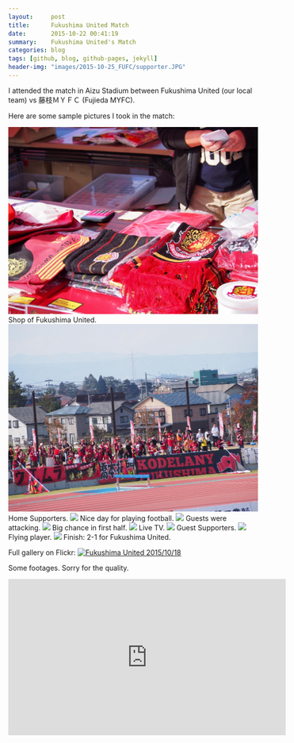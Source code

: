 ```yaml
---
layout:     post
title:      Fukushima United Match
date:       2015-10-22 00:41:19
summary:    Fukushima United's Match
categories: blog 
tags: [github, blog, github-pages, jekyll]
header-img: "images/2015-10-25_FUFC/supporter.JPG"
---
```


I attended the match in Aizu Stadium between Fukushima United (our local team) vs 藤枝ＭＹＦＣ (Fujieda MYFC).

Here are some sample pictures I took in the match:

<img src="/images/2015-10-25_FUFC/shop.jpg" class="fit image">
Shop of Fukushima United.

<!--more-->
<img src="/images/2015-10-25_FUFC/supporter.JPG" class="fit image">
Home Supporters.

<img src="/images/2015-10-25_FUFC/1.JPG" class="fit image">
Nice day for playing football.

<img src="/images/2015-10-25_FUFC/2.JPG" class="fit image">
Guests were attacking.

<img src="/images/2015-10-25_FUFC/3.JPG" class="fit image">
Big chance in first half.

<img src="/images/2015-10-25_FUFC/4.JPG" class="fit image">
Live TV.


<img src="/images/2015-10-25_FUFC/5.JPG" class="fit image">
Guest Supporters.

<img src="/images/2015-10-25_FUFC/6.JPG" class="fit image">
Flying player.

<img src="/images/2015-10-25_FUFC/7.JPG" class="fit image">
Finish: 2-1 for Fukushima United.

Full gallery on Flickr:
<a data-flickr-embed="true" data-header="true" data-footer="true"  href="https://www.flickr.com/photos/35985224@N04/albums/72157660009662255" title="Fukushima United 2015/10/18"><img src="https://farm1.staticflickr.com/747/22081051088_368f0b34db_c.jpg" width="800" height="600" alt="Fukushima United 2015/10/18"></a><script async src="//embedr.flickr.com/assets/client-code.js" charset="utf-8"></script>

Some footages. Sorry for the quality.

<iframe width="560" height="315" src="https://www.youtube.com/embed/videoseries?list=PLUJ3mgFmGQaf--_KtEB3IWVQcieMYCVue" frameborder="0" allowfullscreen></iframe> 
